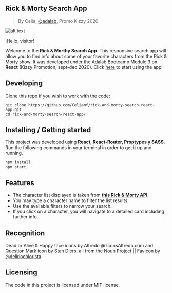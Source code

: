 ## Rick & Morty Search App

> By Celia, [@adalab](https://github.com/Adalab), Promo Kizzy 2020

![alt text](https://github.com/Celiamf/rick-and-morty-search-react-app/blob/master/src/images/Search_App_Screenshot.png?raw=true)

¡Hello, visitor!

Welcome to the **Rick & Morthy Search App**. This responsive search app will allow you to find info about some of your favorite characters from the Rick & Morty show. It was developed under the Adalab Bootcamp Module 3 on **React** (Kizzy Promotion, sept-dec 2020).
Click [here](https://celiamf.github.io/rick-and-morty-search-react-app/#/) to start using the app!

## Developing

Clone this repo if you wish to work with the code:

```shell
git clone https://github.com/Celiamf/rick-and-morty-search-react-app.git
cd rick-and-morty-search-react-app/
```

## Installing / Getting started

This project was developed using **[React](https://github.com/facebook/create-react-app), React-Router, Proptypes y SASS**. Run the following commands in your terminal in order to get it up and running.

```shell
npm install
npm start
```

## Features

- The character list displayed is taken from **[this Rick & Morty API](https://rickandmortyapi.com/documentation/#get-all-characters)**.
- You may type a character name to filter the list results.
- Use the available filters to narrow your search.
- If you click on a character, you will navigate to a detailed card including further info.

## Recognition

Dead or Alive & Happy face icons by Alfredo @ IconsAlfredo.com and Question Mark icon by Stan Diers, all from the [Noun Project](https://thenounproject.com/) || Favicon by [@deliriocolorista](https://www.domestika.org/es/deliriocolorista).

## Licensing

The code in this project is licensed under MIT license.
